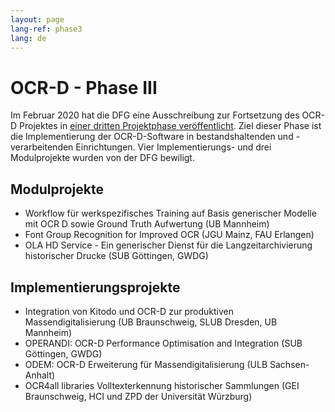 ```yaml
---
layout: page
lang-ref: phase3
lang: de
---
```


# OCR-D - Phase III

Im Februar 2020 hat die DFG eine Ausschreibung zur Fortsetzung des OCR-D Projektes in [einer dritten Projektphase veröffentlicht](https://ocr-d.de/de/2020/02/25/dfg-ausschreibung.html). 
Ziel dieser Phase ist die Implementierung der OCR-D-Software in bestandshaltenden und 
-verarbeitenden Einrichtungen. Vier Implementierungs- und drei Modulprojekte wurden von der 
DFG bewiligt. 

## Modulprojekte
* Workflow für werkspezifisches Training auf Basis generischer Modelle mit OCR D sowie Ground Truth Aufwertung (UB Mannheim)
* Font Group Recognition for Improved OCR (JGU Mainz, FAU Erlangen)
* OLA HD Service - Ein generischer Dienst für die Langzeitarchivierung historischer Drucke (SUB Göttingen, GWDG)

## Implementierungsprojekte
* Integration von Kitodo und OCR-D zur produktiven Massendigitalisierung (UB Braunschweig, SLUB Dresden, UB Mannheim)
* OPERANDI: OCR-D Performance Optimisation and Integration (SUB Göttingen, GWDG)
* ODEM: OCR-D Erweiterung für Massendigitalisierung (ULB Sachsen-Anhalt)
* OCR4all libraries Volltexterkennung historischer Sammlungen (GEI Braunschweig, HCI und ZPD der Universität Würzburg)
 


